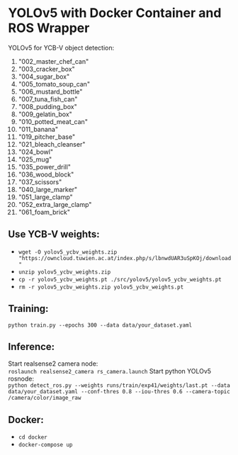 # YOLOv5 with Docker Container and ROS Wrapper
YOLOv5 for YCB-V object detection:

1. "002_master_chef_can"
2. "003_cracker_box"
3. "004_sugar_box"
4. "005_tomato_soup_can"
5. "006_mustard_bottle"
6. "007_tuna_fish_can"
7. "008_pudding_box"
8. "009_gelatin_box"
9. "010_potted_meat_can"
10. "011_banana"
11. "019_pitcher_base"
12. "021_bleach_cleanser"
13. "024_bowl"
14. "025_mug"
15. "035_power_drill"
16. "036_wood_block"
17. "037_scissors"
18. "040_large_marker"
19. "051_large_clamp"
20. "052_extra_large_clamp"
21. "061_foam_brick"

## Use YCB-V weights:
* `wget -O yolov5_ycbv_weights.zip "https://owncloud.tuwien.ac.at/index.php/s/lbnwdUAR3uSpKOj/download"`
* `unzip yolov5_ycbv_weights.zip`
* `cp -r yolov5_ycbv_weights.pt ./src/yolov5/yolov5_ycbv_weights.pt`
* `rm -r yolov5_ycbv_weights.zip yolov5_ycbv_weights.pt`

## Training:
`python train.py --epochs 300 --data data/your_dataset.yaml`

## Inference:
Start realsense2 camera node:  
`roslaunch realsense2_camera rs_camera.launch`
Start python YOLOv5 rosnode:  
`python detect_ros.py --weights runs/train/exp41/weights/last.pt --data data/your_dataset.yaml --conf-thres 0.8 --iou-thres 0.6 --camera-topic /camera/color/image_raw`

## Docker:
* `cd docker`
* `docker-compose up`

